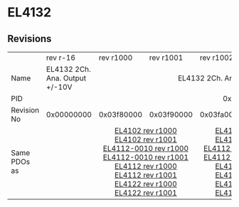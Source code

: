 # EL4132

## Revisions
<table>
<tr>
<td></td>
<td>rev r-16</td>
<td>rev r1000</td>
<td>rev r1001</td>
<td>rev r1002</td>
<td>rev r1003</td>
<td>rev r1004</td>
<td>rev r1005</td>
<td>rev r9979</td>
</tr>
<tr>
<td>Name</td>
<td>EL4132 2Ch. Ana. Output +/-10V</td>
<td colspan=6 align="center">EL4132 2Ch. Ana. Output +/-10V, 16bit</td>
<td>EL4132 2Ch. Ana. Output +/-10V</td>
</tr>
<tr>
<td>PID</td>
<td colspan=8 align="center">0x10243052</td>
</tr>
<tr>
<td>Revision No</td>
<td>0x00000000</td>
<td>0x03f80000</td>
<td>0x03f90000</td>
<td>0x03fa0000</td>
<td>0x03fb0000</td>
<td>0x03fc0000</td>
<td>0x03fd0000</td>
<td>0x270b0000</td>
</tr>
<tr>
<td>Same PDOs as</td>
<td></td>
<td colspan=2 align="center"><a href="EL4102.md">EL4102 rev r1000</a><br/><a href="EL4102.md">EL4102 rev r1001</a><br/><a href="EL4112-0010.md">EL4112-0010 rev r1000</a><br/><a href="EL4112-0010.md">EL4112-0010 rev r1001</a><br/><a href="EL4112.md">EL4112 rev r1000</a><br/><a href="EL4112.md">EL4112 rev r1001</a><br/><a href="EL4122.md">EL4122 rev r1000</a><br/><a href="EL4122.md">EL4122 rev r1001</a></td>
<td colspan=2 align="center"><a href="EL4102.md">EL4102 rev r1002</a><br/><a href="EL4102.md">EL4102 rev r1003</a><br/><a href="EL4112-0010.md">EL4112-0010 rev r1002</a><br/><a href="EL4112-0010.md">EL4112-0010 rev r1003</a><br/><a href="EL4112.md">EL4112 rev r1002</a><br/><a href="EL4112.md">EL4112 rev r1003</a><br/><a href="EL4122.md">EL4122 rev r1002</a><br/><a href="EL4122.md">EL4122 rev r1003</a></td>
<td colspan=2 align="center"><a href="EL4102.md">EL4102 rev r1004</a><br/><a href="EL4102.md">EL4102 rev r1005</a><br/><a href="EL4112-0010.md">EL4112-0010 rev r1004</a><br/><a href="EL4112-0010.md">EL4112-0010 rev r1005</a><br/><a href="EL4112.md">EL4112 rev r1004</a><br/><a href="EL4112.md">EL4112 rev r1005</a><br/><a href="EL4122.md">EL4122 rev r1004</a><br/><a href="EL4122.md">EL4122 rev r1005</a></td>
<td></td>
</tr>
</table>
